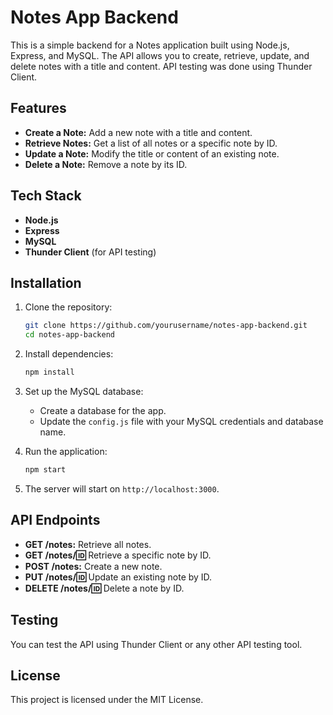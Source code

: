# Notes App Backend

This is a simple backend for a Notes application built using Node.js, Express, and MySQL. The API allows you to create, retrieve, update, and delete notes with a title and content. API testing was done using Thunder Client.

## Features

- **Create a Note:** Add a new note with a title and content.
- **Retrieve Notes:** Get a list of all notes or a specific note by ID.
- **Update a Note:** Modify the title or content of an existing note.
- **Delete a Note:** Remove a note by its ID.

## Tech Stack

- **Node.js**
- **Express**
- **MySQL**
- **Thunder Client** (for API testing)

## Installation

1. Clone the repository:

    ```bash
    git clone https://github.com/yourusername/notes-app-backend.git
    cd notes-app-backend
    ```

2. Install dependencies:

    ```bash
    npm install
    ```

3. Set up the MySQL database:

    - Create a database for the app.
    - Update the `config.js` file with your MySQL credentials and database name.

4. Run the application:

    ```bash
    npm start
    ```

5. The server will start on `http://localhost:3000`.

## API Endpoints

- **GET /notes:** Retrieve all notes.
- **GET /notes/:id:** Retrieve a specific note by ID.
- **POST /notes:** Create a new note.
- **PUT /notes/:id:** Update an existing note by ID.
- **DELETE /notes/:id:** Delete a note by ID.

## Testing

You can test the API using Thunder Client or any other API testing tool.

## License

This project is licensed under the MIT License.
